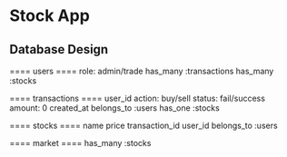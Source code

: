 # Stock App

## Database Design
==== users ====
role: admin/trade
has_many :transactions
has_many :stocks

==== transactions ====
user_id
action: buy/sell
status: fail/success
amount: 0
created_at
belongs_to :users
has_one :stocks

==== stocks ====
name
price
transaction_id
user_id
belongs_to :users

==== market ====
has_many :stocks

